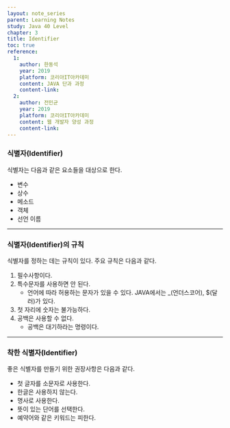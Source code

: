 ```yaml
---
layout: note_series
parent: Learning Notes
study: Java 40 Level
chapter: 3
title: Identifier
toc: true
reference:
  1:
    author: 한동석
    year: 2019
    platform: 코리아IT아카데미
    content: JAVA 단과 과정
    content-link:
  2:
    author: 전민균
    year: 2019
    platform: 코리아IT아카데미
    content: 웹 개발자 양성 과정
    content-link: 
---
```

### 식별자(Identifier)

식별자는 다음과 같은 요소들을 대상으로 한다.

- 변수
- 상수
- 메소드
- 객체
- 선언 이름

---

### 식별자(Identifier)의 규칙

식별자를 정하는 데는 규칙이 있다. 주요 규칙은 다음과 같다.

1. 필수사항이다.
2. 특수문자를 사용하면 안 된다.
   - 언어에 따라 허용하는 문자가 있을 수 있다. JAVA에서는 _(언더스코어), $(달러)가 있다.
3. 첫 자리에 숫자는 불가능하다.
4. 공백은 사용할 수 없다.
   - 공백은 대기하라는 명령이다.

---

### 착한 식별자(Identifier)

좋은 식별자를 만들기 위한 권장사항은 다음과 같다.

- 첫 글자를 소문자로 사용한다.
- 한글은 사용하지 않는다.
- 명사로 사용한다.
- 뜻이 있는 단어를 선택한다.
- 예약어와 같은 키워드는 피한다.
